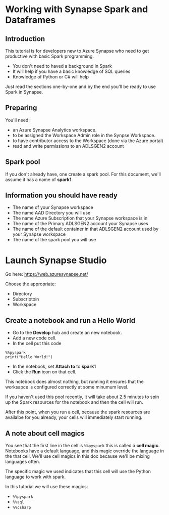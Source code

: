 # Working with Synapse Spark and Dataframes 

## Introduction

This tutorial is for developers new to Azure Synapse who need to get productive 
with basic Spark programming.

* You don't need to haved a background in Spark
* It will help if you have a basic knowledge of SQL queries
* Knowledge of Python or C# will help

Just read the sections one-by-one and by the end you'll be ready to use Spark in Synapse. 

## Preparing

You'll need:
- an Azure Synapse Analytics workspace. 
- to be assigned the Workspace Admin role in the Synpse Workspace.
- to have contributor access to the Workspace (done via the Azure portal)
- read and write permissions to an ADLSGEN2 account

## Spark pool

If you don't already have, one create a spark pool. For this document, we'll assume it has a name of **spark1**.

## Information you should have ready
* The name of your Synapse workspace
* The name AAD Directory you will use
* The name Azure Subscription that your Synapse workspace is in
* The name of the Primary ADLSGEN2 account your Synapse uses
* The name of the default container in that ADLSGEN2 account used by your Synapse workspace
* The name of the spark pool you will use

# Launch Synapse Studio

Go here: https://web.azuresynapse.net/

Choose the appropriate:
* Directory
* Subscriptoin
* Workspace

## Create a notebook and run a Hello World

* Go to the **Develop** hub and create an new notebook. 
* Add a new code cell.
* In the cell put this code

```
%%pyspark
print("Hello World!")
```

* In the notebook, set **Attach to** to **spark1**
* Click the **Run** icon on that cell.

This notebook does almost nothing, but running it ensures that the worksapce is configured correctly at some minumum level.

If you haven't used this pool recently, it will take about 2.5
minutes to spin up the Spark resources for the notebook and then the
cell will run.

After this point, when you run a cell, because the 
spark resources are availalbe for you already, your cells will immediately
start running.


## A note about cell magics

You see that the first line in the cell is `%%pyspark` this is called a **cell magic**. Notebooks have a default language, and this magic override the language in the that cell. We'll use cell magics in this doc because we'll be mixing languages often. 

The specific magic we used indicates that this cell will use the Python language to work with spark.

In this tutorial we will use these magics:

* `%%pyspark`
* `%%sql`
* `%%csharp`


